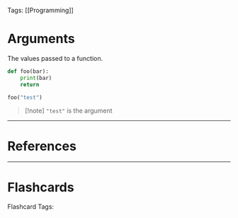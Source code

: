 Tags: [[Programming]]
# Arguments

The values passed to a function.

```python
def foo(bar):
	print(bar)
	return

foo("test")
```

>[!note] `"test"` is the argument

---
# References

---
# Flashcards

Flashcard Tags: 